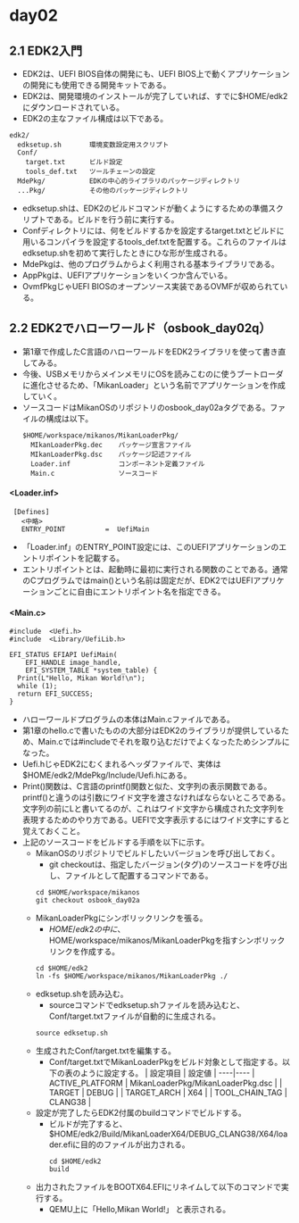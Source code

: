# day02
## 2.1 EDK2入門
- EDK2は、UEFI BIOS自体の開発にも、UEFI BIOS上で動くアプリケーションの開発にも使用できる開発キットである。
- EDK2は、開発環境のインストールが完了していれば、すでに$HOME/edk2にダウンロードされている。
- EDK2の主なファイル構成は以下である。
```
edk2/
  edksetup.sh       環境変数設定用スクリプト
  Conf/
    target.txt      ビルド設定
    tools_def.txt   ツールチェーンの設定
  MdePkg/           EDKの中心的ライブラリのパッケージディレクトリ
  ...Pkg/           その他のパッケージディレクトリ
```
- edksetup.shは、EDK2のビルドコマンドが動くようにするための準備スクリプトである。ビルドを行う前に実行する。
- Confディレクトリには、何をビルドするかを設定するtarget.txtとビルドに用いるコンパイラを設定するtools_def.txtを配置する。これらのファイルはedksetup.shを初めて実行したときにひな形が生成される。
- MdePkgは、他のプログラムからよく利用される基本ライブラリである。
- AppPkgは、UEFIアプリケーションをいくつか含んでいる。
- OvmfPkgじゃUEFI BIOSのオープンソース実装であるOVMFが収められている。
## 2.2 EDK2でハローワールド（osbook_day02q）
- 第1章で作成したC言語のハローワールドをEDK2ライブラリを使って書き直してみる。
- 今後、USBメモリからメインメモリにOSを読みこむのに使うブートローダに進化させるため、「MikanLoader」という名前でアプリケーションを作成していく。
- ソースコードはMikanOSのリポジトリのosbook_day02aタグである。ファイルの構成は以下。
  ```
  $HOME/workspace/mikanos/MikanLoaderPkg/
    MIkanLoaderPkg.dec    パッケージ宣言ファイル
    MIkanLoaderPkg.dsc    パッケージ記述ファイル
    Loader.inf            コンポーネント定義ファイル
    Main.c                ソースコード
  ```
#### <Loader.inf>
```
 [Defines]
   <中略>
   ENTRY_POINT          =  UefiMain
```
- 「Loader.inf」のENTRY_POINT設定には、このUEFIアプリケーションのエントリポイントを記載する。
- エントリポイントとは、起動時に最初に実行される関数のことである。通常のCプログラムではmain()という名前は固定だが、EDK2ではUEFIアプリケーションごとに自由にエントリポイント名を指定できる。
#### <Main.c>
```
#include  <Uefi.h>
#include  <Library/UefiLib.h>

EFI_STATUS EFIAPI UefiMain(
    EFI_HANDLE image_handle,
    EFI_SYSTEM_TABLE *system_table) {
  Print(L"Hello, Mikan World!\n");
  while (1);
  return EFI_SUCCESS;
}
```
- ハローワールドプログラムの本体はMain.cファイルである。
- 第1章のhello.cで書いたものの大部分はEDK2のライブラリが提供しているため、Main.cでは#includeでそれを取り込むだけでよくなったためシンプルになった。
- Uefi.hじゃEDK2にむくまれるヘッダファイルで、実体は$HOME/edk2/MdePkg/Include/Uefi.hにある。
- Print()関数は、C言語のprintf()関数と似た、文字列の表示関数である。printf()と違うのは引数にワイド文字を渡さなければならないところである。文字列の前にLと書いてるのが、これはワイド文字から構成された文字列を表現するためのやり方である。UEFIで文字表示するにはワイド文字にすると覚えておくこと。
- 上記のソースコードをビルドする手順を以下に示す。
  - MikanOSのリポジトリでビルドしたいバージョンを呼び出しておく。
    - git checkoutは、指定したバージョン(タグ)のソースコードを呼び出し、ファイルとして配置するコマンドである。 
    ```
    cd $HOME/workspace/mikanos
    git checkout osbook_day02a
    ```
  - MikanLoaderPkgにシンボリックリンクを張る。
    - $HOME/edk2の中に、$HOME/workspace/mikanos/MikanLoaderPkgを指すシンボリックリンクを作成する。
    ```
    cd $HOME/edk2
    ln -fs $HOME/workspace/mikanos/MikanLoaderPkg ./
    ```
  - edksetup.shを読み込む。
    - sourceコマンドでedksetup.shファイルを読み込むと、Conf/target.txtファイルが自動的に生成される。
    ```
    source edksetup.sh
    ```
  - 生成されたConf/target.txtを編集する。
    - Conf/target.txtでMikanLoaderPkgをビルド対象として指定する。以下の表のように設定する。
      | 設定項目 | 設定値 |
      ----|---- 
      | ACTIVE_PLATFORM | MikanLoaderPkg/MikanLoaderPkg.dsc |
      | TARGET | DEBUG |
      | TARGET_ARCH | X64 |
      | TOOL_CHAIN_TAG | CLANG38 |
  - 設定が完了したらEDK2付属のbuildコマンドでビルドする。
    - ビルドが完了すると、$HOME/edk2/Build/MikanLoaderX64/DEBUG_CLANG38/X64/loader.efiに目的のファイルが出力される。
      ```
      cd $HOME/edk2
      build
      ```
  - 出力されたファイルをBOOTX64.EFIにリネイムして以下のコマンドで実行する。
    - QEMU上に「Hello,Mikan World!」 と表示される。
    
    

